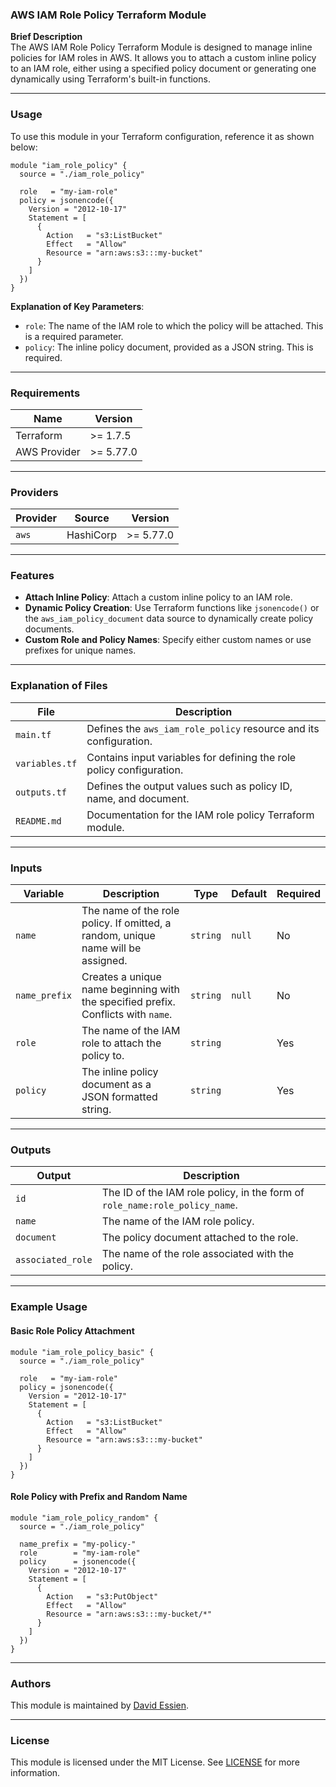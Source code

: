 ### AWS IAM Role Policy Terraform Module

**Brief Description**  
The AWS IAM Role Policy Terraform Module is designed to manage inline policies for IAM roles in AWS. It allows you to attach a custom inline policy to an IAM role, either using a specified policy document or generating one dynamically using Terraform's built-in functions.

---

### Usage

To use this module in your Terraform configuration, reference it as shown below:

```hcl
module "iam_role_policy" {
  source = "./iam_role_policy"

  role   = "my-iam-role"
  policy = jsonencode({
    Version = "2012-10-17"
    Statement = [
      {
        Action   = "s3:ListBucket"
        Effect   = "Allow"
        Resource = "arn:aws:s3:::my-bucket"
      }
    ]
  })
}
```

**Explanation of Key Parameters**:

- `role`: The name of the IAM role to which the policy will be attached. This is a required parameter.
- `policy`: The inline policy document, provided as a JSON string. This is required.

---

### Requirements

| Name         | Version   |
| ------------ | --------- |
| Terraform    | >= 1.7.5  |
| AWS Provider | >= 5.77.0 |

---

### Providers

| Provider | Source    | Version   |
| -------- | --------- | --------- |
| `aws`    | HashiCorp | >= 5.77.0 |

---

### Features

- **Attach Inline Policy**: Attach a custom inline policy to an IAM role.
- **Dynamic Policy Creation**: Use Terraform functions like `jsonencode()` or the `aws_iam_policy_document` data source to dynamically create policy documents.
- **Custom Role and Policy Names**: Specify either custom names or use prefixes for unique names.

---

### Explanation of Files

| **File**       | **Description**                                                      |
| -------------- | -------------------------------------------------------------------- |
| `main.tf`      | Defines the `aws_iam_role_policy` resource and its configuration.    |
| `variables.tf` | Contains input variables for defining the role policy configuration. |
| `outputs.tf`   | Defines the output values such as policy ID, name, and document.     |
| `README.md`    | Documentation for the IAM role policy Terraform module.              |

---

### Inputs

| **Variable**  | **Description**                                                                   | **Type** | **Default** | **Required** |
| ------------- | --------------------------------------------------------------------------------- | -------- | ----------- | ------------ |
| `name`        | The name of the role policy. If omitted, a random, unique name will be assigned.  | `string` | `null`      | No           |
| `name_prefix` | Creates a unique name beginning with the specified prefix. Conflicts with `name`. | `string` | `null`      | No           |
| `role`        | The name of the IAM role to attach the policy to.                                 | `string` |             | Yes          |
| `policy`      | The inline policy document as a JSON formatted string.                            | `string` |             | Yes          |

---

### Outputs

| **Output**        | **Description**                                                             |
| ----------------- | --------------------------------------------------------------------------- |
| `id`              | The ID of the IAM role policy, in the form of `role_name:role_policy_name`. |
| `name`            | The name of the IAM role policy.                                            |
| `document`        | The policy document attached to the role.                                   |
| `associated_role` | The name of the role associated with the policy.                            |

---

### Example Usage

#### Basic Role Policy Attachment

```hcl
module "iam_role_policy_basic" {
  source = "./iam_role_policy"

  role   = "my-iam-role"
  policy = jsonencode({
    Version = "2012-10-17"
    Statement = [
      {
        Action   = "s3:ListBucket"
        Effect   = "Allow"
        Resource = "arn:aws:s3:::my-bucket"
      }
    ]
  })
}
```

#### Role Policy with Prefix and Random Name

```hcl
module "iam_role_policy_random" {
  source = "./iam_role_policy"

  name_prefix = "my-policy-"
  role        = "my-iam-role"
  policy      = jsonencode({
    Version = "2012-10-17"
    Statement = [
      {
        Action   = "s3:PutObject"
        Effect   = "Allow"
        Resource = "arn:aws:s3:::my-bucket/*"
      }
    ]
  })
}
```

---

### Authors

This module is maintained by [David Essien](https://davidessien.com).

---

### License

This module is licensed under the MIT License. See [LICENSE](LICENSE) for more information.

